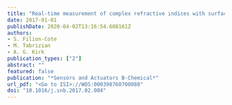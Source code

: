 ```yaml
---
title: "Real-time measurement of complex refractive indices with surface plasmon resonance"
date: 2017-01-01
publishDate: 2020-04-02T13:16:54.608161Z
authors: 
- S. Filion-Cote
- M. Tabrizian
- A. G. Kirk
publication_types: ["2"]
abstract: ""
featured: false
publication: "*Sensors and Actuators B-Chemical*"
url_pdf: "<Go to ISI>://WOS:000398760700088"
doi: "10.1016/j.snb.2017.02.004"
---
```


